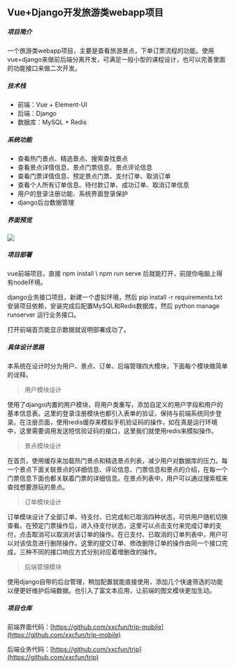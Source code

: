 ## Vue+Django开发旅游类webapp项目

##### 项目简介

一个旅游类webapp项目，主要是查看旅游景点，下单订票流程的功能。使用vue+django来做前后端分离开发，可满足一般小型的课程设计，也可以完善里面的功能接口来做二次开发。

##### 技术栈

* 前端：Vue + Element-UI
* 后端：Django
* 数据库：MySQL + Redis

##### 系统功能

* 查看热门景点、精选景点、搜索查找景点
* 查看景点详情信息、景点门票信息、景点评论信息
* 查看门票详情信息、预定景点门票、支付订单、取消订单
* 查看个人所有订单信息、待付款订单、成功订单、取消订单信息
* 用户的登录注册功能、系统界面登录保护
* django后台数据管理

##### 界面预览

![](C:\Users\honor\Desktop\1.png)

##### 项目部署

vue前端项目，直接 npm install \ npm run serve 后就能打开，前提你电脑上得有node环境。

django业务接口项目，新建一个虚拟环境，然后 pip install -r requirements.txt 安装项目依赖，安装完成后配置MySQL和Redis数据库，然后 python manage runserver 运行业务接口。

打开前端首页能显示数据就说明部署成功了。

##### 具体设计思路

本系统在设计时分为用户、景点、订单、后端管理四大模块，下面每个模块做简单的诠释。

>  用户模块设计

使用了django内置的用户模块，将用户类重写，添加自定义的用户字段和用户的基本信息表。这里的登录注册模块也都引入表单的验证，保持与前端系统同步登录。在注册页面，使用redis缓存来模拟手机验证码的操作，如在真是运行环境中，这里需要调用发送短信验证码的接口，这里我们就使用redis来模拟操作。

> 景点模块设计

在首页，使用缓存来加载热门景点和精选景点列表，减少用户对数据库的压力。每一个景点下面关联景点的详细信息、评论信息、门票信息和景点的介绍，在每一个门票信息下面也都关联着门票的详细信息。在景点列表中，用户可以通过搜索框来查找想要游玩的景点。

> 订单模块设计

订单模块设计了全部订单、待支付、已完成和已取消四种状态，可供用户随机切换查看。在预定门票操作后，进入待支付状态，这里可以点击支付来完成订单的支付，点击取消可以取消对该订单的操作。在已支付、已取消的订单列表中，用户可以对该信息进行删除操作。这里的提交订单、修改删除订单的操作由同一个接口完成，三种不同的接口响应方式分别对应着增删改的操作。

> 后端管理模块

使用django自带的后台管理，稍加配置就能直接使用，添加几个快速筛选的功能以便更好维护后端数据。也引入了富文本应用，让前端的图文模块更加生动。

##### 项目仓库

前端界面代码：[https://github.com/xxcfun/trip-mobile](https://github.com/xxcfun/trip-mobile)

后端业务代码：[https://github.com/xxcfun/trip](https://github.com/xxcfun/trip)